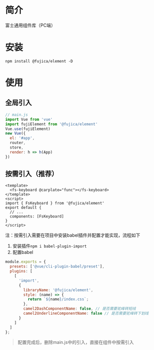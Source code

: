 # 简介
富士通用组件库（PC端）

# 安装
```npm install @fujica/element -D```

# 使用
## 全局引入
```js
// main.js
import Vue from 'vue'
import fujiElement from '@fujica/element'
Vue.use(fujiElement)
new Vue({
  el: '#app',
  router,
  store,
  render: h => h(App)
})
```

## 按需引入（推荐）
```vue
<template>
  <fs-keyboard @carplate="func"></fs-keyboard>
</template>
<script>
import { FsKeyboard } from '@fujica/element'
export default {
  // ...
  components: [FsKeyboard]
}
</script>
```

注：按需引入需要在项目中安装babel插件并配置才能实现，流程如下

1. 安装插件`npm i babel-plugin-import`
2. 配置babel
```js
module.exports = {
  presets: ['@vue/cli-plugin-babel/preset'],
  plugins: [
    [
      'import',
      {
        libraryName: '@fujica/element',
        style: (name) => {
          return `${name}/index.css`;
        },
        camel2DashComponentName: false, // 是否需要驼峰转短线
        camel2UnderlineComponentName: false // 是否需要驼峰转下划线
      }
    ]
  ]
};
```
> 配置完成后，删除main.js中的引入，直接在组件中按需引入
